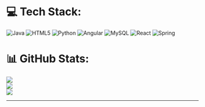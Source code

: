 
# 💻 Tech Stack:
![Java](https://img.shields.io/badge/java-%23ED8B00.svg?style=for-the-badge&logo=openjdk&logoColor=white) ![HTML5](https://img.shields.io/badge/html5-%23E34F26.svg?style=for-the-badge&logo=html5&logoColor=white) ![Python](https://img.shields.io/badge/python-3670A0?style=for-the-badge&logo=python&logoColor=ffdd54) ![Angular](https://img.shields.io/badge/angular-%23DD0031.svg?style=for-the-badge&logo=angular&logoColor=white) ![MySQL](https://img.shields.io/badge/mysql-4479A1.svg?style=for-the-badge&logo=mysql&logoColor=white) ![React](https://img.shields.io/badge/react-%2320232a.svg?style=for-the-badge&logo=react&logoColor=%2361DAFB) ![Spring](https://img.shields.io/badge/spring-%236DB33F.svg?style=for-the-badge&logo=spring&logoColor=white)
# 📊 GitHub Stats:
![](https://github-readme-stats.vercel.app/api?username=IdkPixel&theme=dark&hide_border=false&include_all_commits=false&count_private=false)<br/>
![](https://nirzak-streak-stats.vercel.app/?user=IdkPixel&theme=dark&hide_border=false)<br/>
![](https://github-readme-stats.vercel.app/api/top-langs/?username=IdkPixel&theme=dark&hide_border=false&include_all_commits=false&count_private=false&layout=compact)

---

<!-- Proudly created with GPRM ( https://gprm.itsvg.in ) -->
